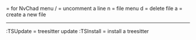 <leader> = for NvChad menu
<leader> / = uncomment a line
<CTRL> n = file menu
    d = delete file
    a = create a new file

---
:TSUpdate = treesitter update
:TSInstall = install a treesitter
